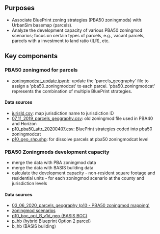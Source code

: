## Purposes
* Associate BluePrint zoning strategies (PBA50 zoningmods) with UrbanSim basemap (parcels). 
* Analyze the development capacity of various PBA50 zoningmod scenarios; focus on certain types of parcels, e.g., vacant parcels, parcels with a investment to land ratio (ILR), etc.

## Key components
### PBA50 zoningmod for parcels
* [zoningmodcat_update.ipynb](https://github.com/BayAreaMetro/petrale/blob/master/policies/plu/zoningmods/zoningmodcat_update.ipynb): update the 'parcels_geography' file to assign a 'pba50_zoningmodcat' to each parcel. 'pba50_zoningmodcat' represents the combination of multiple BluePrint strategies. 
#### Data sources
* [jurisId.csv](https://mtcdrive.app.box.com/file/653701600495): map jurisdiction name to jurisdiction ID
* [07_11_2019_parcels_geography.csv](https://mtcdrive.app.box.com/file/653711913275): old zoningmod file used in PBA40 and Horizon
* [p10_pba50_attr_20200407.csv](https://mtcdrive.app.box.com/file/653712280475): BluePrint strategies coded into pba50 zoningmodcat
* [p10_geo_shp.shp](option): for dissolve parcels at pba50 zoningmodcat level

### PBA50 Zoningmods development capacity 
* merge the data with PBA zoningmod data
* merge the data with BASIS building data
* calculate the development capacity - non-resident square footage and residential units - for each zoningmod scenario at the county and jurisdiction levels
#### Data sources
* [03_06_2020_parcels_geography (p10 - PBA50 zoningmod mapping)](https://mtcdrive.app.box.com/file/633053917892)
* [zoningmod scenarios](https://github.com/BayAreaMetro/bayarea_urbansim/tree/master/data)
* [p10_boc_opt_B_v1d_geo (BASIS BOC)](https://mtcdrive.app.box.com/file/639116002730)
* p_hb (hybrid Blueprint Option 2 parcel)
* b_hb (BASIS building)
